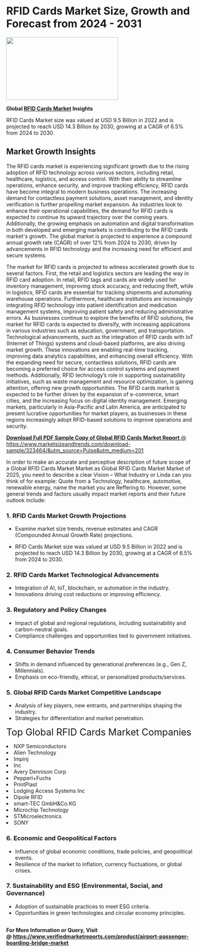 <H1>RFID Cards Market Size, Growth and Forecast from 2024 - 2031</H1><img class="aligncenter size-medium wp-image-584254" src="https://thirdeyenews.in/wp-content/uploads/2024/09/Global-Market-Research-300x168.jpeg" alt="" width="300" height="168" /><p><strong>Global&nbsp;<a href="https://www.marketsizeandtrends.com/download-sample/323464/&amp;utm_source=Pulse&amp;utm_medium=201">RFID Cards Market</a> Insights</strong></p><p>RFID Cards Market size was valued at USD 9.5 Billion in 2022 and is projected to reach USD 14.3 Billion by 2030, growing at a CAGR of 6.5% from 2024 to 2030.</p><p><h2>Market Growth Insights</h2> <p>The RFID cards market is experiencing significant growth due to the rising adoption of RFID technology across various sectors, including retail, healthcare, logistics, and access control. With their ability to streamline operations, enhance security, and improve tracking efficiency, RFID cards have become integral to modern business operations. The increasing demand for contactless payment solutions, asset management, and identity verification is further propelling market expansion. As industries look to enhance their operational capabilities, the demand for RFID cards is expected to continue its upward trajectory over the coming years. Additionally, the growing emphasis on automation and digital transformation in both developed and emerging markets is contributing to the RFID cards market's growth. The global market is projected to experience a compound annual growth rate (CAGR) of over 12% from 2024 to 2030, driven by advancements in RFID technology and the increasing need for efficient and secure systems.</p> <p><a href="#"></a></p> <p>The market for RFID cards is projected to witness accelerated growth due to several factors. First, the retail and logistics sectors are leading the way in RFID card adoption. In retail, RFID tags and cards are widely used for inventory management, improving stock accuracy, and reducing theft, while in logistics, RFID cards are essential for tracking shipments and automating warehouse operations. Furthermore, healthcare institutions are increasingly integrating RFID technology into patient identification and medication management systems, improving patient safety and reducing administrative errors. As businesses continue to explore the benefits of RFID solutions, the market for RFID cards is expected to diversify, with increasing applications in various industries such as education, government, and transportation. Technological advancements, such as the integration of RFID cards with IoT (Internet of Things) systems and cloud-based platforms, are also driving market growth. These innovations are enabling real-time tracking, improving data analytics capabilities, and enhancing overall efficiency. With the expanding need for secure, contactless solutions, RFID cards are becoming a preferred choice for access control systems and payment methods. Additionally, RFID technology’s role in supporting sustainability initiatives, such as waste management and resource optimization, is gaining attention, offering new growth opportunities. The RFID cards market is expected to be further driven by the expansion of e-commerce, smart cities, and the increasing focus on digital identity management. Emerging markets, particularly in Asia-Pacific and Latin America, are anticipated to present lucrative opportunities for market players, as businesses in these regions increasingly adopt RFID-based solutions to improve operations and security. <p><a href="#"></p><p><span class=""><strong>Download Full PDF Sample Copy of Global RFID Cards Market Report</strong> @ <a href="https://www.marketsizeandtrends.com/download-sample/323464/&amp;utm_source=Pulse&amp;utm_medium=201" target="_blank">https://www.marketsizeandtrends.com/download-sample/323464/&amp;utm_source=Pulse&amp;utm_medium=201</a></span></p><p>In order to make an accurate and perceptive description of future scope of a Global&nbsp;RFID Cards Market Market as Global&nbsp;RFID Cards Market Market of 2025, you need to describe a clear Vision &ndash; What Industry or Linda can you think of for example: Quote from a Technology, healthcare, automotive, renewable energy, name the market you are Reffering to. However, some general trends and factors usually impact market reports and their future outlook include:</p><h3>1.&nbsp;<strong>RFID Cards Market Growth Projections</strong></h3><ul><li>Examine market size trends, revenue estimates and CAGR (Compounded Annual Growth Rate) projections.</li><li><p>RFID Cards Market size was valued at USD 9.5 Billion in 2022 and is projected to reach USD 14.3 Billion by 2030, growing at a CAGR of 6.5% from 2024 to 2030.</p></li></ul><h3>2.&nbsp;<strong>RFID Cards Market Technological Advancements</strong></h3><ul><li>Integration of AI, IoT, blockchain, or automation in the industry.</li><li>Innovations driving cost reductions or improving efficiency.</li></ul><h3>3.&nbsp;<strong>Regulatory and Policy Changes</strong></h3><ul><li>Impact of global and regional regulations, including sustainability and carbon-neutral goals.</li><li>Compliance challenges and opportunities tied to government initiatives.</li></ul><h3>4.&nbsp;<strong>Consumer Behavior Trends</strong></h3><ul><li>Shifts in demand influenced by generational preferences (e.g., Gen Z, Millennials).</li><li>Emphasis on eco-friendly, ethical, or personalized products/services.</li></ul><h3>5.&nbsp;<strong>Global RFID Cards Market Competitive Landscape</strong></h3><ul><li>Analysis of key players, new entrants, and partnerships shaping the industry.</li><li>Strategies for differentiation and market penetration.</li></ul><p data-pm-slice="1 1 []"><span style="color: inherit; font-family: inherit; font-size: 25px;">Top Global RFID Cards Market Companies</span></p><div class="" data-test-id=""><p><li>NXP Semiconductors</li><li> Alien Technology</li><li> Impinj</li><li>Inc</li><li> Avery Dennison Corp</li><li> Pepperl+Fuchs</li><li> PrintPlast</li><li> Lodging Access Systems Inc</li><li> Dipole RFID</li><li> smart-TEC GmbH&Co.KG</li><li> Microchip Technology</li><li> STMicroelectronics</li><li> SONY</li></p></div><h3>6.&nbsp;<strong>Economic and Geopolitical Factors</strong></h3><ul><li>Influence of global economic conditions, trade policies, and geopolitical events.</li><li>Resilience of the market to inflation, currency fluctuations, or global crises.</li></ul><h3>7.&nbsp;<strong>Sustainability and ESG (Environmental, Social, and Governance)</strong></h3><ul><li>Adoption of sustainable practices to meet ESG criteria.</li><li>Opportunities in green technologies and circular economy principles.</li></ul><h2><strong style="font-size: 14px;">For More Information or Query, Visit @&nbsp;</strong><a style="background-color: #ffffff; font-size: 14px;" href="https://www.marketsizeandtrends.com/report/rfid-cards-market/" target="_blank">https://www.verifiedmarketreports.com/product/airport-passenger-boarding-bridge-market</a></h2>